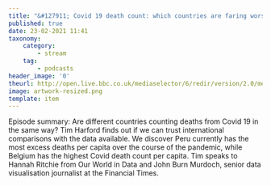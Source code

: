 ```yaml
---
title: "&#127911; Covid 19 death count: which countries are faring worst?"
published: true
date: 23-02-2021 11:41
taxonomy:
    category:
        - stream
    tag:
        - podcasts
header_image: '0'
theurl: http://open.live.bbc.co.uk/mediaselector/6/redir/version/2.0/mediaset/audio-nondrm-download/proto/http/vpid/p097j2h7.mp3
image: artwork-resized.png
template: item
--- 
```

Episode summary: Are different countries counting deaths from Covid 19 in the same way? Tim Harford finds out if we can trust international comparisons with the data available. We discover Peru currently has the most excess deaths per capita over the course of the pandemic, while Belgium has the highest Covid death count per capita. Tim speaks to Hannah Ritchie from Our World in Data and John Burn Murdoch, senior data visualisation journalist at the Financial Times.
